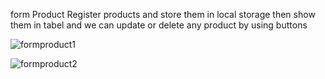 
form Product 
Register products and store them in local storage then show them in tabel and we can update or delete any product by using buttons

![formproduct1](https://github.com/user-attachments/assets/df2b6da8-8eee-4bb8-ae5b-e2095ae6781f)

![formproduct2](https://github.com/user-attachments/assets/d662bf5b-4e86-4d20-b252-59fe8e7bf919)

